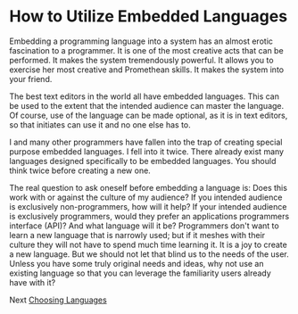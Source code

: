 # How to Utilize Embedded Languages

Embedding a programming language into a system has an almost erotic fascination to a programmer. It is one of the most creative acts that can be performed. It makes the system tremendously powerful. It allows you to exercise her most creative and Promethean skills. It makes the system into your friend.

The best text editors in the world all have embedded languages. This can be used to the extent that the intended audience can master the language. Of course, use of the language can be made optional, as it is in text editors, so that initiates can use it and no one else has to.

I and many other programmers have fallen into the trap of creating special purpose embedded languages. I fell into it twice. There already exist many languages designed specifically to be embedded languages. You should think twice before creating a new one.

The real question to ask oneself before embedding a language is: Does this work with or against the culture of my audience? If you intended audience is exclusively non-programmers, how will it help? If your intended audience is exclusively programmers, would they prefer an applications programmers interface (API)? And what language will it be? Programmers don't want to learn a new language that is narrowly used; but if it meshes with their culture they will not have to spend much time learning it. It is a joy to create a new language. But we should not let that blind us to the needs of the user. Unless you have some truly original needs and ideas, why not use an existing language so that you can leverage the familiarity users already have with it?

Next [Choosing Languages](03-Choosing-Languages.md)
